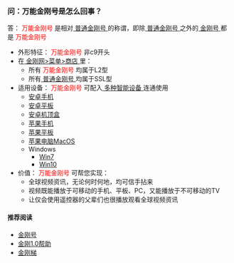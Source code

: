 ### 问：万能金刚号是怎么回事？
答：<font color="Red"> 万能金刚号 </font>是相对[ 普通金刚号 ](https://a2zitpro.github.io/web/singlepurposekkid)的称谓，即除[ 普通金刚号 ](https://a2zitpro.github.io/web/singlepurposekkid)之外的[ 金刚号 ](https://a2zitpro.github.io/web/kkid)都是<font color="Red"> 万能金刚号 </font>
- 外形特征：<font color="Red"> 万能金刚号 </font>非c9开头
- 在[ 金刚网>菜单>商店 ](https://atozitpro.net/shop)里：
  - 所有<font color="Red"> 万能金刚号 </font>均属于L2型
  - 所有[ 普通金刚号 ](https://a2zitpro.github.io/web/singlepurposekkid)均属于SSL型
- 适用设备：<font color="Red"> 万能金刚号 </font>可配入[ 多种智能设备 ](https://a2zitpro.github.io/web/kkproducts1.0)连通使用
  - [安卓手机](https://a2zitpro.github.io/web/kkvpn1.0_installationnotes_android_phone)
  - [安卓平板](https://a2zitpro.github.io/web/kkvpn1.0_installationnotes_android_pad)
  - [安卓机顶盒](https://a2zitpro.github.io/web/kkvpn1.0_installationnotes_android_tvbox)
  - [苹果手机](https://a2zitpro.github.io/web/kkvpn1.0_installationnotes_ios_iphone)
  - [苹果平板](https://a2zitpro.github.io/web/kkvpn1.0_installationnotes_ios_ipad)
  - [苹果电脑MacOS](https://a2zitpro.github.io/web/kkvpn1.0_installationnotes_macos)
  - Windows
     - [Win7](https://a2zitpro.github.io/web/kkvpn1.0_installationnotes_win7)
     - [Win10](https://a2zitpro.github.io/web/kkvpn1.0_installationnotes_win10)
- 价值：<font color="Red"> 万能金刚号 </font>可帮您实现：
  - 全球视频资讯，无论何时何地，均可信手拈来
  - 视频既能播放于可移动的手机、平板、PC，又能播放于不可移动的TV
  - 让仅会使用遥控器的父辈们也很播放观看全球视频资讯

#### 推荐阅读

- [金刚号](https://a2zitpro.github.io/web/列表-金刚号及相关问题)
- [金刚1.0帮助](https://a2zitpro.github.io/web/list_helpkkvpn1.0)
- [金刚梯](https://a2zitpro.github.io/web/dlb)
